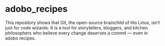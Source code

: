 # adobo_recipes
This repository shows that Git, the open-source brainchild of tito Linus, isn’t just for code wizards. It is a tool for storytellers, bloggers, and kitchen philosophers who believe every change deserves a commit — even in adobo recipes.
